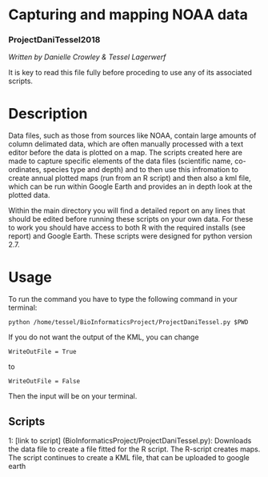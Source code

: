 # Capturing and mapping NOAA data
### ProjectDaniTessel2018
*Written by Danielle Crowley & Tessel Lagerwerf*

It is key to read this file fully before proceding to use any of its associated scripts.

# Description
Data files, such as those from sources like NOAA, contain large amounts of column delimated data, which are often manually processed with a text editor before the data is plotted on a map. The scripts created here are made to capture specific elements of the data files (scientific name, co-ordinates, species type and depth) and to then use this infromation to create annual plotted maps (run from an R script) and then also a kml file, which can be run within Google Earth and provides an in depth look at the plotted data. 

Within the main directory you will find a detailed report on any lines that should be edited before running these scripts on your own data. For these to work you should have access to both R with the required installs (see report) and Google Earth. These scripts were designed for python version 2.7.

# Usage
To run the command you have to type the following command in your terminal:
```
python /home/tessel/BioInformaticsProject/ProjectDaniTessel.py $PWD
``` 
If you do not want the output of the KML, you can change 
```
WriteOutFile = True
```
to 
```
WriteOutFile = False
```
Then the input will be on your terminal.


## Scripts

1: [link to script] (BioInformaticsProject/ProjectDaniTessel.py): Downloads the data file to create a file fitted for the R script. The R-script creates maps. The script continues to create a KML file, that can be uploaded to google earth

